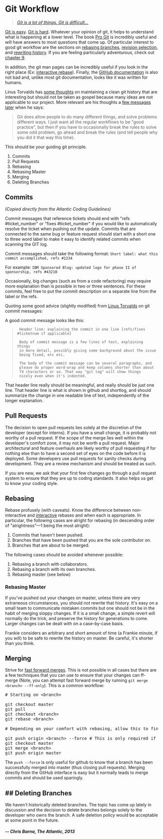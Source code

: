 # Git Workflow

> [_Git is a lot of things. Git is difficult..._](http://www.imdb.com/title/tt0393109/quotes?item=qt1030316)

[Git is easy](http://rogerdudler.github.io/git-guide/). [Git is hard](http://vimeo.com/60788996). Whatever your opinion of git, it helps to understand what is happening at a lower level. The book [Pro Git](http://git-scm.com/book) is incredibly useful and will have answers to most questions that come up. Of particular interest to good git workflow are the sections on [rebasing branches](http://git-scm.com/book/en/Git-Branching-Rebasing), [revision selection](http://git-scm.com/book/en/Git-Tools-Revision-Selection), and [rewriting history](http://git-scm.com/book/en/Git-Tools-Rewriting-History). If you are feeling particularly adventurous, check out [chapter 9](http://git-scm.com/book/en/Git-Internals).

In addition, the git man pages can be incredibly useful if you look in the right place (Ex: [interactive rebase](https://www.kernel.org/pub/software/scm/git/docs/git-rebase.html#_interactive_mode)). Finally, the [GitHub documentation](https://help.github.com/) is also not bad and, unlike most git documentation, looks like it was written for humans.

Linus Torvalds has [some thoughts](http://www.mail-archive.com/dri-devel@lists.sourceforge.net/msg39091.html) on maintaining a clean git history that are interesting but should not be taken as gospel because many ideas are not applicable to our project. More relevant are his thoughts a [few messages later](http://www.mail-archive.com/dri-devel@lists.sourceforge.net/msg39094.html) when he says:

> Git does allow people to do many different things, and solve problems different ways. I just want all the regular workflows to be "good practice", but then if you have to occasionally break the rules to solve some odd problem, go ahead and break the rules (and tell people why you  did it that way this time).

This should be your guiding git principle.

1.  Commits
2.  Pull Requests
3.  Rebasing
4.  Rebasing Master
5.  Merging
6.  Deleting Branches

## Commits

_(Copied directly from the Atlantic Coding Guidelines)_

Commit messages that reference tickets should end with "refs #ticket_number" or "fixes #ticket_number" if you would like to automatically resolve the ticket when pushing out the update. Commits that are connected to the same bug or feature request should start with a short one to three word label to make it easy to identify related commits when scanning the GIT log.

Commit messages should take the following format:
`Short label: what this commit accomplished, refs #1234`

For example:
`IBM Sponsored Blog: updated logo for phase II of sponsorship, refs #43210`

Occasionally, big changes (such as from a code refactoring) may require more explanation than is possible in two or three sentences. For these commits, feel free to put the commit description on a separate line from the label or the refs.

Quoting some good advice (slightly modified) from [Linus Torvalds](https://github.com/torvalds/subsurface/blob/2d88353b5965853c01a9d394f96a5d0545d86b21/README#L161-L181) on git commit messages:

A good commit message looks like this:
> 
>      Header line: explaining the commit in one line [refs/fixes #ticketnum if applicable]
> 
>      Body of commit message is a few lines of text, explaining things
>      in more detail, possibly giving some background about the issue
>      being fixed, etc etc.
> 
>      The body of the commit message can be several paragraphs, and
>      please do proper word-wrap and keep columns shorter than about
>      74 characters or so. That way "git log" will show things
>      nicely even when it's indented.
> 

That header line really should be meaningful, and really should be just one line.  That header line is what is shown in github and shortlog, and should summarize the change in one readable line of text, independently of the longer explanation.

## Pull Requests

The decision to open pull requests lies solely at the discretion of the developer (except for interns). If you have a small change, it is probably not worthy of a pull request. If the scope of the merge lies well within the developer's comfort zone, it may not be worth a pull request. Major architectural and feature overhauls are likely worthy of pull requesting if for nothing else than to have a second set of eyes on the code before it is deployed. Some developers use pull requests for sanity checks during development. They are a review mechanism and should be treated as such.

If you are new, we ask that your first few changes go through a pull request system to ensure that they are up to coding standards. It also helps us get to know your coding style.

## Rebasing

Rebase profusely (with caveats). Know the difference between non-interactive and [interactive](http://git-scm.com/docs/git-rebase#_interactive_mode) rebases and when each is appropriate. In particular, the following cases are alright for rebasing (in descending order of "alrightness"—1 being the most alright):

1.  Commits that haven't been pushed.
2.  Branches that have been pushed that you are the sole contributor on.
3.  Branches that are about to be merged.

The following cases should be avoided whenever possible:

1.  Rebasing a branch with collaborators.
2.  Rebasing a branch with its own branches.
3.  Rebasing master (see below)

### Rebasing Master

If you've pushed out your changes on master, unless there are very extraneous circumstances, you should _not_ rewrite that history. It's easy on a small team to communicate mistaken commits but one should not be in the habit of merging sloppy changes. If it is a small change, a simple revert will normally do the trick, and preserve the history for generations to come. Larger changes can be dealt with on a case-by-case basis.

Frankie considers an arbitrary and short amount of time (a Frankie minute, if you will) to be safe to rewrite the history on master. Be careful, it's shorter than you think.

## Merging

Strive for [fast forward merges](https://www.kernel.org/pub/software/scm/git/docs/git-merge.html#_fast_forward_merge). This is not possible in all cases but there are a few techniques that you can use to ensure that your changes can ff-merge (Note, you can attempt fast forward merge by running `git merge <branch> --ff-only`). This is a common workflow:

<pre>
# Starting on &lt;branch&gt;

git checkout master
git pull
git checkout &lt;branch&gt;
git rebase &lt;branch&gt;

# Depending on your comfort with rebasing, allow this to finish.

git push origin &lt;branch&gt; --force # This is only required if there is an open pull request.
git checkout master
git merge &lt;branch&gt;
git push origin master
</pre>

The `push --force` is only useful for github to know that a branch has been successfully merged into master (thus closing pull requests). Merging directly from the GitHub interface is easy but it normally leads to merge commits and should be used sparingly.

## ## Deleting Branches

We haven't historically deleted branches. The topic has come up lately in discussion and the decision to delete branches belongs solely to the developer who owns the branch. A safe deletion policy would be acceptable at some point in the future.

##### *-- Chris Barna, The Atlantic, 2013*